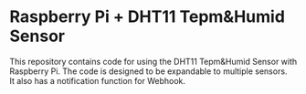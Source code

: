 # Raspberry Pi + DHT11 Tepm&Humid Sensor
This repository contains code for using the DHT11 Tepm&Humid Sensor with Raspberry Pi.
The code is designed to be expandable to multiple sensors.   
It also has a notification function for Webhook.
